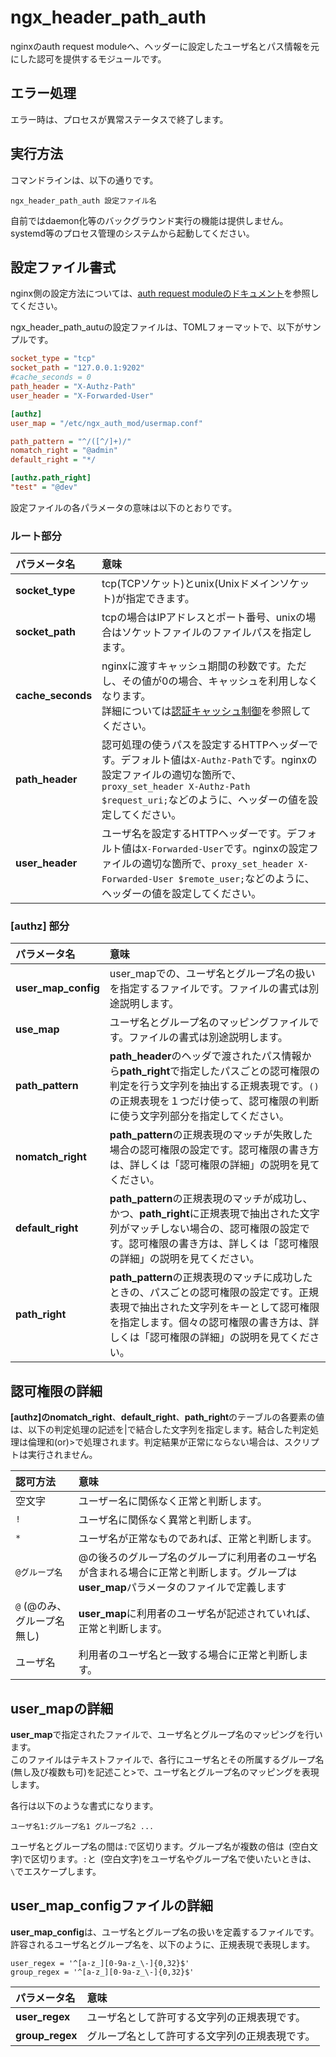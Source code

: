 # ngx\_header\_path\_auth

nginxのauth request moduleへ、ヘッダーに設定したユーザ名とパス情報を元にした認可を提供するモジュールです。

## エラー処理

エラー時は、プロセスが異常ステータスで終了します。 

## 実行方法

コマンドラインは、以下の通りです。

```
ngx_header_path_auth 設定ファイル名
```

自前ではdaemon化等のバックグラウンド実行の機能は提供しません。  
systemd等のプロセス管理のシステムから起動してください。

## 設定ファイル書式

nginx側の設定方法については、[auth request moduleのドキュメント](http://nginx.org/en/docs/http/ngx_http_auth_request_module.html)を参照してください。

ngx_header_path_autuの設定ファイルは、TOMLフォーマットで、以下がサンプルです。

```ini
socket_type = "tcp"
socket_path = "127.0.0.1:9202"
#cache_seconds = 0
path_header = "X-Authz-Path"
user_header = "X-Forwarded-User"

[authz]
user_map = "/etc/ngx_auth_mod/usermap.conf"

path_pattern = "^/([^/]+)/"
nomatch_right = "@admin"
default_right = "*/

[authz.path_right]
"test" = "@dev"
```

設定ファイルの各パラメータの意味は以下のとおりです。

### ルート部分

|パラメータ名|意味|
| :--- | :--- |
| **socket\_type** | tcp(TCPソケット)とunix(Unixドメインソケット)が指定できます。 |
| **socket\_path** | tcpの場合はIPアドレスとポート番号、unixの場合はソケットファイルのファイルパスを指定します。 |
| **cache\_seconds** | nginxに渡すキャッシュ期間の秒数です。ただし、その値が0の場合、キャッシュを利用しなくなります。<br>詳細については[認証キャッシュ制御](proxy_cache.md)を参照してください。 |
| **path\_header** | 認可処理の使うパスを設定するHTTPヘッダーです。デフォルト値は`X-Authz-Path`です。nginxの設定ファイルの適切な箇所で、`proxy_set_header X-Authz-Path $request_uri;`などのように、ヘッダーの値を設定してください。 |
| **user\_header** | ユーザ名を設定するHTTPヘッダーです。デフォルト値は`X-Forwarded-User`です。nginxの設定ファイルの適切な箇所で、`proxy_set_header X-Forwarded-User $remote_user;`などのように、ヘッダーの値を設定してください。 |

### **\[authz\]** 部分

|パラメータ名|意味|
| :--- | :--- |
| **user\_map\_config** | user\_mapでの、ユーザ名とグループ名の扱いを指定するファイルです。ファイルの書式は別途説明します。 |
| **use\_map** | ユーザ名とグループ名のマッピングファイルです。ファイルの書式は別途説明します。 |
| **path\_pattern** | **path\_header**のヘッダで渡されたパス情報から**path\_right**で指定したパスごとの認可権限の判定を行う文字列を抽出する正規表現です。`()`の正規表現を１つだけ使って、認可権限の判断に使う文字列部分を指定してください。 |
| **nomatch\_right** | **path\_pattern**の正規表現のマッチが失敗した場合の認可権限の設定です。認可権限の書き方は、詳しくは「認可権限の詳細」の説明を見てください。 |
| **default\_right** | **path\_pattern**の正規表現のマッチが成功し、かつ、**path\_right**に正規表現で抽出された文字列がマッチしない場合の、認可権限の設定です。認可権限の書き方は、詳しくは「認可権限の詳細」の説明を見てください。 |
| **path\_right** | **path\_pattern**の正規表現のマッチに成功したときの、パスごとの認可権限の設定です。正規表現で抽出された文字列をキーとして認可権限を指定します。個々の認可権限の書き方は、詳しくは「認可権限の詳細」の説明を見てください。 |

## 認可権限の詳細

**\[authz\]**の**nomatch\_right**、**default\_right**、**path\_right**のテーブルの各要素の値は、以下の判定処理の記述を|で結合した文字列を指定します。結合した判定処理は倫理和(or)>で処理されます。判定結果が正常にならない場合は、スクリプトは実行されません。

|認可方法|意味|
| :--- | :--- |
| 空文字 | ユーザー名に関係なく正常と判断します。 |
| `!` | ユーザ名に関係なく異常と判断します。 |
| `*` | ユーザ名が正常なものであれば、正常と判断します。 |
| `@グループ名` | @の後ろのグループ名のグループに利用者のユーザ名が含まれる場合に正常と判断します。グループは**user_map**パラメータのファイルで定義します |
| `@` (@のみ、グループ名無し) |  **user_map**に利用者のユーザ名が記述されていれば、正常と判断します。 |
| ユーザ名 | 利用者のユーザ名と一致する場合に正常と判断します。 |

## **user\_map**の詳細

**user\_map**で指定されたファイルで、ユーザ名とグループ名のマッピングを行います。  
このファイルはテキストファイルで、各行にユーザ名とその所属するグループ名(無し及び複数も可)を記述こと>で、ユーザ名とグループ名のマッピングを表現します。

各行は以下のような書式になります。

``` plaintext
ユーザ名1:グループ名1 グループ名2 ...
```

ユーザ名とグループ名の間は`:`で区切ります。グループ名が複数の倍は` `(空白文字)で区切ります。`:`と` `(空白文字)をユーザ名やグループ名で使いたいときは、`\`でエスケープします。

## user\_map\_configファイルの詳細

**user\_map\_config**は、ユーザ名とグループ名の扱いを定義するファイルです。  
許容されるユーザ名とグループ名を、以下のように、正規表現で表現します。

```
user_regex = '^[a-z_][0-9a-z_\-]{0,32}$'
group_regex = '^[a-z_][0-9a-z_\-]{0,32}$'
```

|パラメータ名|意味|
| :--- | :--- |
| **user\_regex** | ユーザ名として許可する文字列の正規表現です。 |
| **group\_regex** | グループ名として許可する文字列の正規表現です。 |
